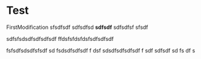 # Test

FirstModification
sfsdfsdf
sdfsdfsd
**sdfsdf**
sdfsdfsf
sfsdf

sdfsfsdsdfsdfsdfsdf
ffdsfsfdsfdsfsdfsdfsdf

fsfsdfsdsdfsfsdf
sd
fsdsdfsdfsdf
f
dsf
sdsdfsdfsdfsdf
f
sdf
sdfsdf
sd
fs
df
s

